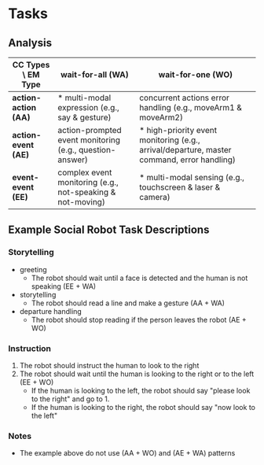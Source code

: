 # Tasks

## Analysis

| CC Types \ EM Type     | wait-for-all (WA)                                          | wait-for-one (WO)                                                                           |
| ---------------------- | ---------------------------------------------------------- | ------------------------------------------------------------------------------------------- |
| **action-action (AA)** | \* multi-modal expression (e.g., say & gesture)            | concurrent actions error handling (e.g., moveArm1 & moveArm2)                               |
| **action-event (AE)**  | action-prompted event monitoring (e.g., question-answer)   | \* high-priority event monitoring (e.g., arrival/departure, master command, error handling) |
| **event-event (EE)**   | complex event monitoring (e.g., not-speaking & not-moving) | \* multi-modal sensing (e.g., touchscreen & laser & camera)                                 |

## Example Social Robot Task Descriptions

### Storytelling

- greeting
  - The robot should wait until a face is detected and the human is not speaking (EE + WA)
- storytelling
  - The robot should read a line and make a gesture (AA + WA)
- departure handling
  - The robot should stop reading if the person leaves the robot (AE + WO)

<!-- Consider splitting this task into the two tasks: (i) greeting/goodbye using (AE + WO) pattern and (ii) reading using (AA + WA) pattern -->

### Instruction

1. The robot should instruct the human to look to the right
2. The robot should wait until the human is looking to the right or to the left (EE + WO)
   - If the human is looking to the left, the robot should say "please look to the right" and go to 1.
   - If the human is looking to the right, the robot should say "now look to the left"

### Notes

- The example above do not use (AA + WO) and (AE + WA) patterns
